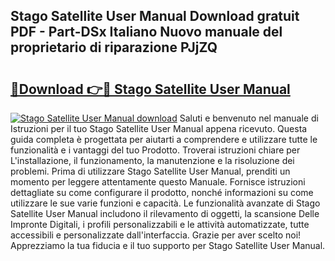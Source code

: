 ## Stago Satellite User Manual Download gratuit PDF - Part-DSx Italiano Nuovo manuale del proprietario di riparazione PJjZQ

# <h2><a href="http://dfcfvt8.blite.top/?on=Stago+Satellite+User+Manual">🔗Download 👉🔴 Stago Satellite User Manual</a></h2>

[![Stago Satellite User Manual download](https://i.imgur.com/lujVjoI.png)](http://dfcfvt8.blite.top/?on=Stago+Satellite+User+Manual)
Saluti e benvenuto nel manuale di Istruzioni per il tuo Stago Satellite User Manual appena ricevuto. Questa guida completa è progettata per aiutarti a comprendere e utilizzare tutte le funzionalità e i vantaggi del tuo Prodotto. Troverai istruzioni chiare per L'installazione, il funzionamento, la manutenzione e la risoluzione dei problemi. Prima di utilizzare Stago Satellite User Manual, prenditi un momento per leggere attentamente questo Manuale. Fornisce istruzioni dettagliate su come configurare il prodotto, nonché informazioni su come utilizzare le sue varie funzioni e capacità. Le funzionalità avanzate di Stago Satellite User Manual includono il rilevamento di oggetti, la scansione Delle Impronte Digitali, i profili personalizzabili e le attività automatizzate, tutte accessibili e personalizzate dall'interfaccia. Grazie per aver scelto noi! Apprezziamo la tua fiducia e il tuo supporto per Stago Satellite User Manual.
